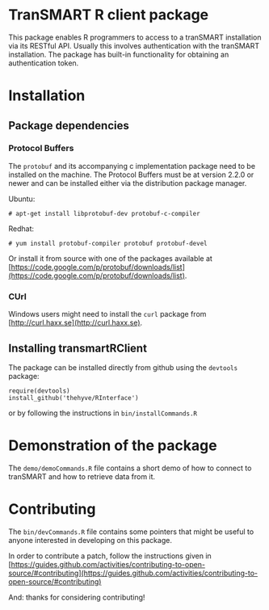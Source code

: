 # TranSMART R client package

This package enables R programmers to access to a tranSMART installation via its RESTful API. 
Usually this involves authentication with the tranSMART installation. The package has built-in
functionality for obtaining an authentication token.
# Installation

## Package dependencies

### Protocol Buffers

The `protobuf` and its accompanying c implementation package need to be installed on the machine. 
The Protocol Buffers must be at version 2.2.0 or newer and can be installed either via the distribution
package manager.

Ubuntu:

    # apt-get install libprotobuf-dev protobuf-c-compiler

Redhat:

    # yum install protobuf-compiler protobuf protobuf-devel
    
Or install it from source with one of the packages available at [https://code.google.com/p/protobuf/downloads/list](https://code.google.com/p/protobuf/downloads/list).

### CUrl

Windows users might need to install the `curl` package from [http://curl.haxx.se](http://curl.haxx.se).

## Installing transmartRClient

The package can be installed directly from github using the `devtools` package:

    require(devtools)
    install_github('thehyve/RInterface')

or by following the instructions in `bin/installCommands.R`

# Demonstration of the package
The `demo/demoCommands.R` file contains a short demo of how to connect to tranSMART and how
to retrieve data from it.

# Contributing

The `bin/devCommands.R` file contains some pointers that might be useful to anyone interested
in developing on this package.

In order to contribute a patch, follow the instructions given in [https://guides.github.com/activities/contributing-to-open-source/#contributing](https://guides.github.com/activities/contributing-to-open-source/#contributing)

And: thanks for considering contributing!
